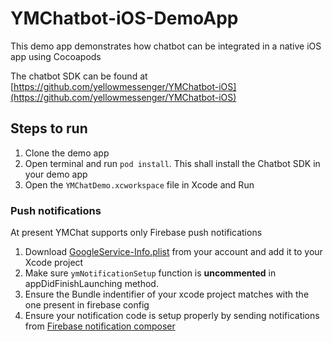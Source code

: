 # YMChatbot-iOS-DemoApp

This demo app demonstrates how chatbot can be integrated in a native iOS app using Cocoapods

The chatbot SDK can be found at [https://github.com/yellowmessenger/YMChatbot-iOS](https://github.com/yellowmessenger/YMChatbot-iOS)

## Steps to run
1. Clone the demo app
2. Open terminal and run `pod install`. This shall install the Chatbot SDK in your demo app
3. Open the `YMChatDemo.xcworkspace` file in Xcode and Run

### Push notifications
At present YMChat supports only Firebase push notifications
1. Download [GoogleService-Info.plist](https://firebase.google.com/docs/cloud-messaging/ios/client#add-config-file) from your account and add it to your Xcode project
2. Make sure `ymNotificationSetup` function is **uncommented** in appDidFinishLaunching method.
3. Ensure the Bundle indentifier of your xcode project matches with the one present in firebase config
4. Ensure your notification code is setup properly by sending notifications from [Firebase notification composer](https://firebase.google.com/docs/cloud-messaging/ios/first-message#send_a_notification_message)
